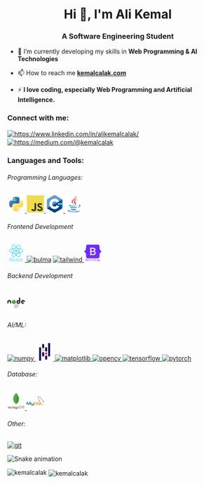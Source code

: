 <h1 align="center">Hi 👋, I'm Ali Kemal</h1>
<h3 align="center">A Software Engineering Student</h3>

<ul dir="auto">
  <li>
    <p dir="auto">
      🌱 I’m currently developing my skills in
      <strong>Web Programming & AI Technologies</strong>
    </p>
  </li>
  <li>
    <p dir="auto">
      📫 How to reach me
      <strong
        ><a href="https://kemalcalak.com/contact">kemalcalak.com</a></strong
      >
    </p>
  </li>
  <li>
    <p dir="auto">
      ⚡
      <strong
      >I love coding, especially Web Programming and Artificial Intelligence.</strong
      >
    </p>
  </li>
</ul>

<h3 align="left">Connect with me:</h3>
<p align="left">
  <a href="https://www.linkedin.com/in/alikemalcalak/" target="blank"
    ><img
      align="center"
      src="https://raw.githubusercontent.com/rahuldkjain/github-profile-readme-generator/master/src/images/icons/Social/linked-in-alt.svg"
      alt="https://www.linkedin.com/in/alikemalcalak/"
      height="30"
      width="40"
  /></a>
  <a href="https://medium.com/@kemalcalak" target="blank"><img align="center" src="https://raw.githubusercontent.com/rahuldkjain/github-profile-readme-generator/master/src/images/icons/Social/medium.svg" alt="https://medium.com/@kemalcalak" height="30" width="40" /></a>  
</p>

<h3 align="left">Languages and Tools:</h3>
<h6 align="left">Programming Languages:</h6>
<p align="left">
  <a href="https://www.python.org" target="_blank" rel="noreferrer">
      <img
        src="https://raw.githubusercontent.com/devicons/devicon/master/icons/python/python-original.svg"
        alt="python"
        width="40"
        height="40"
      />
  </a>
  <a href="https://developer.mozilla.org/en-US/docs/Web/JavaScript" target="_blank" rel="noreferrer"> <img src="https://raw.githubusercontent.com/devicons/devicon/master/icons/javascript/javascript-original.svg" alt="javascript" width="40" height="40"/> </a>  
  <a href="https://www.w3schools.com/cpp/" target="_blank" rel="noreferrer">
    <img
      src="https://raw.githubusercontent.com/devicons/devicon/master/icons/cplusplus/cplusplus-original.svg"
      alt="cplusplus"
      width="40"
      height="40"
    />
  </a>
  <a href="https://www.java.com" target="_blank" rel="noreferrer"> <img src="https://raw.githubusercontent.com/devicons/devicon/master/icons/java/java-original.svg" alt="java" width="40" height="40"/> </a>
</p>
<h6 align="left">Frontend Development</h6>
<p align="left">
  <a href="https://reactjs.org/" target="_blank" rel="noreferrer"> <img src="https://raw.githubusercontent.com/devicons/devicon/master/icons/react/react-original-wordmark.svg" alt="react" width="40" height="40"/> </a>
  <a href="https://bulma.io/" target="_blank" rel="noreferrer"> <img src="https://raw.githubusercontent.com/gilbarbara/logos/804dc257b59e144eaca5bc6ffd16949752c6f789/logos/bulma.svg" alt="bulma" width="40" height="40"/></a>
  <a href="https://tailwindcss.com/" target="_blank" rel="noreferrer"> <img src="https://www.vectorlogo.zone/logos/tailwindcss/tailwindcss-icon.svg" alt="tailwind" width="40" height="40"/> </a>
  <a href="https://getbootstrap.com" target="_blank" rel="noreferrer">
  <img
        src="https://raw.githubusercontent.com/devicons/devicon/master/icons/bootstrap/bootstrap-plain-wordmark.svg"
        alt="bootstrap"
        width="40"
        height="40"
      />
  </a>
</p>
<h6 align="left">Backend Development</h6>
<p align="left">
  <a href="https://nodejs.org" target="_blank" rel="noreferrer"> <img src="https://raw.githubusercontent.com/devicons/devicon/master/icons/nodejs/nodejs-original-wordmark.svg" alt="nodejs" width="40" height="40"/> </a> 
</p>
<h6 align="left">AI/ML:</h6>
<p align="left">
  <a href="https://numpy.org/" rel="nofollow">
    <img
      src="https://th.bing.com/th?id=ODLS.26a307b6-2035-4be5-9fd4-7bdae24400a8&w=32&h=32&qlt=90&pcl=fffffa&o=6&pid=1.2"
      alt="numpy"
      width="40"
      height="40"
      data-canonical-src="https://numpy.org/images/logo.svg"
      style="max-width: 100%"
    />
  </a>
  <a href="https://pandas.pydata.org/" rel="nofollow">
    <img
      src="https://raw.githubusercontent.com/devicons/devicon/2ae2a900d2f041da66e950e4d48052658d850630/icons/pandas/pandas-original.svg"
      alt="pandas"
      width="40"
      height="40"
      style="max-width: 100%"
    />
  </a>
  <a href="https://matplotlib.org/" rel="nofollow">
    <img
      src="https://th.bing.com/th?id=ODLS.52bd85f3-a366-4464-9a67-664b779630fb&w=32&h=32&qlt=90&pcl=fffffa&o=6&pid=1.2"
      alt="matplotlib"
      width="40"
      height="40"
      data-canonical-src="https://upload.wikimedia.org/wikipedia/commons/thumb/0/01/Created_with_Matplotlib-logo.svg/2048px-Created_with_Matplotlib-logo.svg.png"
      style="max-width: 100%"
    />
  </a>
  <a href="https://opencv.org/" target="_blank" rel="noreferrer">
    <img
      src="https://www.vectorlogo.zone/logos/opencv/opencv-icon.svg"
      alt="opencv"
      width="40"
      height="40"
    />
  </a>
  <a href="https://www.tensorflow.org" target="_blank" rel="noreferrer">
    <img
      src="https://www.vectorlogo.zone/logos/tensorflow/tensorflow-icon.svg"
      alt="tensorflow"
      width="40"
      height="40"
    />
  </a>
  <a href="https://pytorch.org/" target="_blank" rel="noreferrer">
    <img
      src="https://www.vectorlogo.zone/logos/pytorch/pytorch-icon.svg"
      alt="pytorch"
      width="40"
      height="40"
    />
  </a>
</p>
<h6 align="left">Database:</h6>
<p align="left">
  <a href="https://www.mongodb.com/" target="_blank" rel="noreferrer"> <img src="https://raw.githubusercontent.com/devicons/devicon/master/icons/mongodb/mongodb-original-wordmark.svg" alt="mongodb" width="40" height="40"/> </a> 
  <a href="https://www.mysql.com/" target="_blank" rel="noreferrer">
    <img
      src="https://raw.githubusercontent.com/devicons/devicon/master/icons/mysql/mysql-original-wordmark.svg"
      alt="mysql"
      width="40"
      height="40"
    />
  </a>
</p>
<h6 align="left">Other:</h6>
<p align="left">
  <a href="https://git-scm.com/" target="_blank" rel="noreferrer">
    <img
      src="https://www.vectorlogo.zone/logos/git-scm/git-scm-icon.svg"
      alt="git"
      width="40"
      height="40"
    />
  </a>
</p>

<img src="https://raw.githubusercontent.com/kemalcalak/kemalcalak/output/snake.svg" alt="Snake animation" />

<p>
  <img
    align="left"
    src="https://github-readme-stats.vercel.app/api/top-langs?username=kemalcalak&show_icons=true&locale=en&layout=compact"
    alt="kemalcalak"
  />
</p>

<p>
  &nbsp;<img
    align="center"
    src="https://github-readme-stats.vercel.app/api?username=kemalcalak&show_icons=true&locale=en"
    alt="kemalcalak"
  />
</p>
